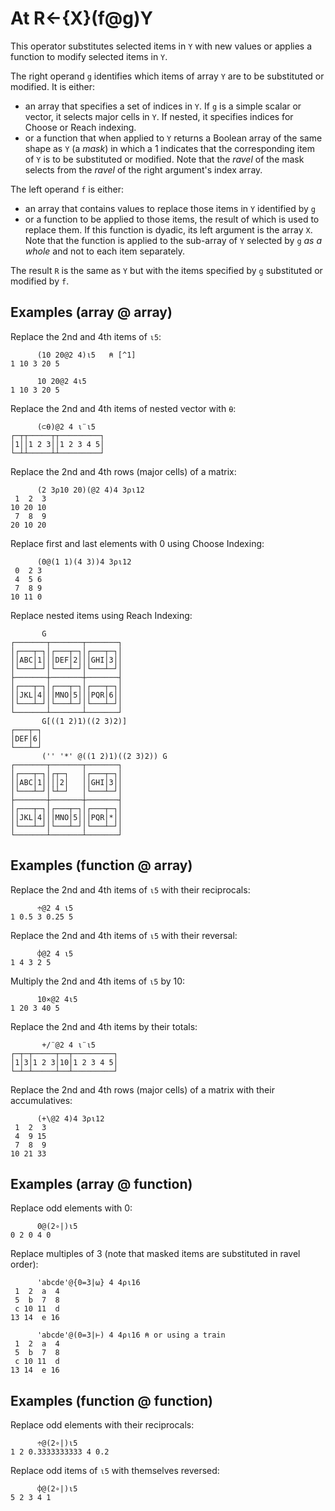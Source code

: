 <div style="display: none;">
  @
</div>






<h1 class="heading"><span class="name">At</span> <span class="command">R←{X}(f@g)Y</span></h1>



This operator substitutes selected items in `Y` with new values or applies a function to modify selected items in `Y`.


The right operand `g`  identifies which items of array `Y` are to be substituted or modified. It is either:

- an array that specifies a set of indices in `Y`. If `g` is a simple scalar or vector, it selects major cells in `Y`. If nested, it specifies indices for Choose or Reach indexing.
- or a function that when applied to `Y` returns a Boolean array of the same shape as `Y` (a *mask*) in which a 1 indicates that the corresponding item of `Y` is to be substituted or modified. Note that the *ravel* of the mask selects from the *ravel* of the right argument's index array.



The left operand `f` is either:

- an array that contains values to replace those items in `Y` identified by `g`
- or a function to be applied to those items, the result of which is used to replace them. If this function is dyadic, its left argument is the array `X`. Note that the function is applied to the sub-array of `Y` selected by `g` *as a whole* and not to each item separately.


The result `R` is the same as `Y` but with the items specified by `g` substituted or modified by `f`.

## Examples (array @ array)


Replace the 2nd and 4th items of `⍳5`:
```apl
      (10 20@2 4)⍳5   ⍝ [^1]
1 10 3 20 5

      10 20@2 4⍳5
1 10 3 20 5

```


Replace the 2nd and 4th items  of nested vector with `⍬`:
```apl
      (⊂⍬)@2 4 ⍳¨⍳5
┌─┬┬─────┬┬─────────┐
│1││1 2 3││1 2 3 4 5│
└─┴┴─────┴┴─────────┘

```


Replace the 2nd and 4th rows (major cells) of a matrix:
```apl
      (2 3⍴10 20)(@2 4)4 3⍴⍳12
 1  2  3
10 20 10
 7  8  9
20 10 20

```



Replace first and last elements with 0 using Choose Indexing:
```apl
      (0@(1 1)(4 3))4 3⍴⍳12
 0  2 3
 4  5 6
 7  8 9
10 11 0

```



Replace nested items using Reach Indexing:
```apl
       G
┌───────┬───────┬───────┐
│┌───┬─┐│┌───┬─┐│┌───┬─┐│
││ABC│1│││DEF│2│││GHI│3││
│└───┴─┘│└───┴─┘│└───┴─┘│
├───────┼───────┼───────┤
│┌───┬─┐│┌───┬─┐│┌───┬─┐│
││JKL│4│││MNO│5│││PQR│6││
│└───┴─┘│└───┴─┘│└───┴─┘│
└───────┴───────┴───────┘
       G[((1 2)1)((2 3)2)]
┌───┬─┐
│DEF│6│
└───┴─┘
       ('' '*' @((1 2)1)((2 3)2)) G
┌───────┬───────┬───────┐
│┌───┬─┐│┌┬─┐   │┌───┬─┐│
││ABC│1││││2│   ││GHI│3││
│└───┴─┘│└┴─┘   │└───┴─┘│
├───────┼───────┼───────┤
│┌───┬─┐│┌───┬─┐│┌───┬─┐│
││JKL│4│││MNO│5│││PQR│*││
│└───┴─┘│└───┴─┘│└───┴─┘│
└───────┴───────┴───────┘

```

## Examples (function @ array)


Replace the 2nd and 4th items of `⍳5` with their reciprocals:
```apl
      ÷@2 4 ⍳5
1 0.5 3 0.25 5

```


Replace the 2nd and 4th items of `⍳5` with their reversal:
```apl
      ⌽@2 4 ⍳5
1 4 3 2 5

```


Multiply the 2nd and 4th items of `⍳5` by 10:
```apl
      10×@2 4⍳5
1 20 3 40 5

```


Replace the 2nd and 4th items by their totals:
```apl
       +/¨@2 4 ⍳¨⍳5
┌─┬─┬─────┬──┬─────────┐
│1│3│1 2 3│10│1 2 3 4 5│
└─┴─┴─────┴──┴─────────┘

```


Replace the 2nd and 4th rows (major cells) of a matrix with their accumulatives:
```apl
      (+\@2 4)4 3⍴⍳12
 1  2  3
 4  9 15
 7  8  9
10 21 33

```

## Examples (array @ function)


Replace odd elements with 0:
```apl
      0@(2∘|)⍳5
0 2 0 4 0

```


Replace multiples of 3 (note              that masked items are substituted in ravel order):
```apl
      'abcde'@{0=3|⍵} 4 4⍴⍳16
 1  2  a  4
 5  b  7  8
 c 10 11  d
13 14  e 16

      'abcde'@(0=3|⊢) 4 4⍴⍳16 ⍝ or using a train
 1  2  a  4
 5  b  7  8
 c 10 11  d
13 14  e 16

```

## Examples (function @ function)


Replace odd elements with their reciprocals:
```apl
      ÷@(2∘|)⍳5
1 2 0.3333333333 4 0.2

```


Replace odd items of `⍳5` with themselves reversed:
```apl
      ⌽@(2∘|)⍳5
5 2 3 4 1

```




[^1]: Note that the expression does not require parentheses because without them, the array 2 4 binds anyway to the @ operator rather than to the ⍳ function.